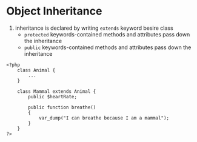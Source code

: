 # Object Inheritance

1. inheritance is declared by writing `extends` keyword besire class
    - `protected` keywords-contained methods and attributes pass down the inheritance
    - `public` keywords-contained methods and attributes pass down the inheritance

```
<?php
    class Animal {
        ...
    }

    class Mammal extends Animal {
        public $heartRate;

        public function breathe()
        {
            var_dump("I can breathe because I am a mammal");
        }
    }
?>
```